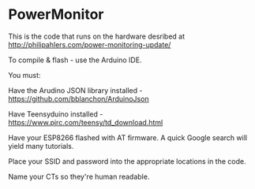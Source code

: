 # PowerMonitor

This is the code that runs on the hardware desribed at http://philipahlers.com/power-monitoring-update/

To compile & flash - use the Arduino IDE.

You must: 

Have the Arudino JSON library installed - https://github.com/bblanchon/ArduinoJson

Have Teensyduino installed - https://www.pjrc.com/teensy/td_download.html

Have your ESP8266 flashed with AT firmware.  A quick Google search will yield many tutorials.

Place your SSID and password into the appropriate locations in the code.

Name your CTs so they're human readable.


